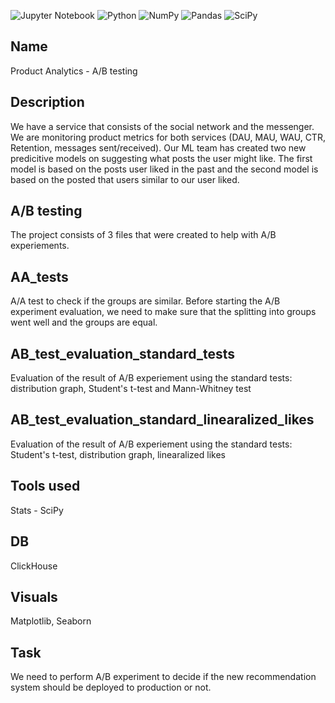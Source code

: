 ![Jupyter Notebook](https://img.shields.io/badge/jupyter-%23FA0F00.svg?style=for-the-badge&logo=jupyter&logoColor=white)
![Python](https://img.shields.io/badge/python-3670A0?style=for-the-badge&logo=python&logoColor=ffdd54)
![NumPy](https://img.shields.io/badge/numpy-%23013243.svg?style=for-the-badge&logo=numpy&logoColor=white)
![Pandas](https://img.shields.io/badge/pandas-%23150458.svg?style=for-the-badge&logo=pandas&logoColor=white)
![SciPy](https://img.shields.io/badge/SciPy-%230C55A5.svg?style=for-the-badge&logo=scipy&logoColor=%white)

## Name
Product Analytics - A/B testing

## Description
We have a service that consists of the social network and the messenger. We are monitoring product metrics for both services (DAU, MAU, WAU, CTR, Retention, messages sent/received). Our ML team has created two new predicitive models on suggesting what posts the user might like. The first model is based on the posts user liked in the past and the second model is based on the posted that users similar to our user liked.

## A/B testing

The project consists of 3 files that were created to help with A/B experiements.

## AA_tests

A/A test to check if the groups are similar. Before starting the A/B experiment evaluation, we need to make sure that the splitting into groups went well and the groups are equal.

## AB_test_evaluation_standard_tests

Evaluation of the result of A/B experiement using the standard tests: distribution graph, Student's t-test and Mann-Whitney test

## AB_test_evaluation_standard_linearalized_likes

Evaluation of the result of A/B experiement using the standard tests: Student's t-test, distribution graph, linearalized likes

## Tools used

Stats - SciPy

## DB
ClickHouse

## Visuals
Matplotlib, Seaborn

## Task
We need to perform A/B experiment to decide if the new recommendation system should be deployed to production or not.
